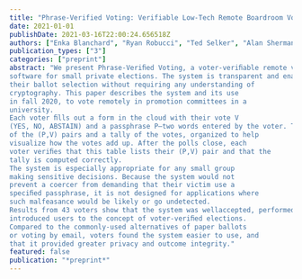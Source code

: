 ```yaml
---
title: "Phrase-Verified Voting: Verifiable Low-Tech Remote Boardroom Voting"
date: 2021-01-01
publishDate: 2021-03-16T22:00:24.656518Z
authors: ["Enka Blanchard", "Ryan Robucci", "Ted Selker", "Alan Sherman"]
publication_types: ["3"]
categories: ["preprint"]
abstract: "We present Phrase-Veriﬁed Voting, a voter-veriﬁable remote voting system assembled from commercial off-the-shelf
software for small private elections. The system is transparent and enables each voter to verify that the tally includes
their ballot selection without requiring any understanding of
cryptography. This paper describes the system and its use
in fall 2020, to vote remotely in promotion committees in a
university.
Each voter ﬁlls out a form in the cloud with their vote V
(YES, NO, ABSTAIN) and a passphrase P—two words entered by the voter. The system generates a veriﬁcation prompt
of the (P,V) pairs and a tally of the votes, organized to help
visualize how the votes add up. After the polls close, each
voter veriﬁes that this table lists their (P,V) pair and that the
tally is computed correctly.
The system is especially appropriate for any small group
making sensitive decisions. Because the system would not
prevent a coercer from demanding that their victim use a
speciﬁed passphrase, it is not designed for applications where
such malfeasance would be likely or go undetected.
Results from 43 voters show that the system was wellaccepted, performed effectively for its intended purpose, and
introduced users to the concept of voter-veriﬁed elections.
Compared to the commonly-used alternatives of paper ballots
or voting by email, voters found the system easier to use, and
that it provided greater privacy and outcome integrity."
featured: false
publication: "*preprint*"
---
```


